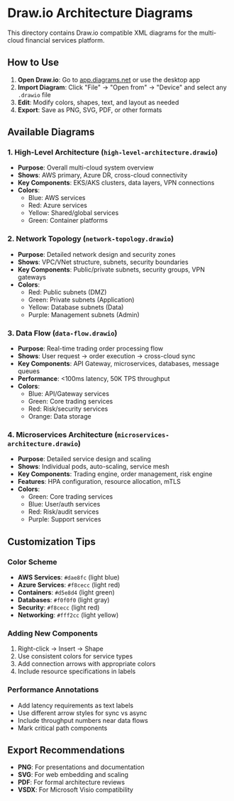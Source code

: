 # Draw.io Architecture Diagrams

This directory contains Draw.io compatible XML diagrams for the multi-cloud financial services platform.

## How to Use

1. **Open Draw.io**: Go to [app.diagrams.net](https://app.diagrams.net) or use the desktop app
2. **Import Diagram**: Click "File" → "Open from" → "Device" and select any `.drawio` file
3. **Edit**: Modify colors, shapes, text, and layout as needed
4. **Export**: Save as PNG, SVG, PDF, or other formats

## Available Diagrams

### 1. High-Level Architecture (`high-level-architecture.drawio`)
- **Purpose**: Overall multi-cloud system overview
- **Shows**: AWS primary, Azure DR, cross-cloud connectivity
- **Key Components**: EKS/AKS clusters, data layers, VPN connections
- **Colors**: 
  - Blue: AWS services
  - Red: Azure services  
  - Yellow: Shared/global services
  - Green: Container platforms

### 2. Network Topology (`network-topology.drawio`)
- **Purpose**: Detailed network design and security zones
- **Shows**: VPC/VNet structure, subnets, security boundaries
- **Key Components**: Public/private subnets, security groups, VPN gateways
- **Colors**:
  - Red: Public subnets (DMZ)
  - Green: Private subnets (Application)
  - Yellow: Database subnets (Data)
  - Purple: Management subnets (Admin)

### 3. Data Flow (`data-flow.drawio`)
- **Purpose**: Real-time trading order processing flow
- **Shows**: User request → order execution → cross-cloud sync
- **Key Components**: API Gateway, microservices, databases, message queues
- **Performance**: <100ms latency, 50K TPS throughput
- **Colors**:
  - Blue: API/Gateway services
  - Green: Core trading services
  - Red: Risk/security services
  - Orange: Data storage

### 4. Microservices Architecture (`microservices-architecture.drawio`)
- **Purpose**: Detailed service design and scaling
- **Shows**: Individual pods, auto-scaling, service mesh
- **Key Components**: Trading engine, order management, risk engine
- **Features**: HPA configuration, resource allocation, mTLS
- **Colors**:
  - Green: Core trading services
  - Blue: User/auth services
  - Red: Risk/audit services
  - Purple: Support services

## Customization Tips

### Color Scheme
- **AWS Services**: `#dae8fc` (light blue)
- **Azure Services**: `#f8cecc` (light red)
- **Containers**: `#d5e8d4` (light green)
- **Databases**: `#f0f0f0` (light gray)
- **Security**: `#f8cecc` (light red)
- **Networking**: `#fff2cc` (light yellow)

### Adding New Components
1. Right-click → Insert → Shape
2. Use consistent colors for service types
3. Add connection arrows with appropriate colors
4. Include resource specifications in labels

### Performance Annotations
- Add latency requirements as text labels
- Use different arrow styles for sync vs async
- Include throughput numbers near data flows
- Mark critical path components

## Export Recommendations

- **PNG**: For presentations and documentation
- **SVG**: For web embedding and scaling
- **PDF**: For formal architecture reviews
- **VSDX**: For Microsoft Visio compatibility